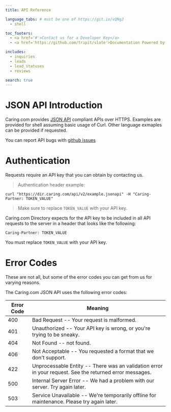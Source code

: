 ```yaml
---
title: API Reference

language_tabs: # must be one of https://git.io/vQNgJ
  - shell

toc_footers:
  - <a href='#'>Contact us for a Developer Key</a>
  - <a href='https://github.com/tripit/slate'>Documentation Powered by Slate</a>

includes:
  - inquiries
  - leads
  - lead_statuses
  - reviews

search: true
---
```


# JSON API Introduction

Caring.com provides [JSON API](http://jsonapi.org/) compliant APIs over HTTPS. Examples are provided for shell assuming basic usage of Curl. Other language exmaples can be provided if requested.

You can report API bugs with [github issues](https://github.com/caring/docs.caring.com/issues)

# Authentication

Requests require an API key that you can obtain by contacting us.

> Authentication header example:

```shell
curl "https://dir.caring.com/api/v2/example.jsonapi" -H "Caring-Partner: TOKEN_VALUE"
```

> Make sure to replace `TOKEN_VALUE` with your API key.

Caring.com Directory expects for the API key to be included in all API requests to the server in a header that looks like the following:

`Caring-Partner: TOKEN_VALUE`

<aside class="notice">
You must replace <code>TOKEN_VALUE</code> with your API key.
</aside>

# Error Codes

<aside class="notice">These are not all, but some of the error codes you can get from us for varying reasons.</aside>

The Caring.com JSON API uses the following error codes:

Error Code | Meaning
---------- | -------
400 | Bad Request -- Your request is malformed.
401 | Unauthorized -- Your API key is wrong, or you're trying to be sneaky.
404 | Not Found -- not found.
406 | Not Acceptable -- You requested a format that we don't support.
422 | Unprocessable Entity -- There was an validation error in your request. See the returned error messages.
500 | Internal Server Error -- We had a problem with our server. Try again later.
503 | Service Unavailable -- We're temporarily offline for maintenance. Please try again later.
